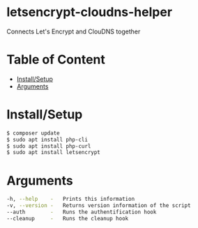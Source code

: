 # letsencrypt-cloudns-helper

Connects Let's Encrypt and ClouDNS together

# Table of Content
- [Install/Setup](#installsetup) 
- [Arguments](#arguments)


# Install/Setup

```sh
$ composer update
$ sudo apt install php-cli
$ sudo apt install php-curl
$ sudo apt install letsencrypt
```

# Arguments
```sh
-h, --help    -   Prints this information
-v, --version -   Returns version information of the script
--auth        -   Runs the authentification hook
--cleanup     -   Runs the cleanup hook
```
